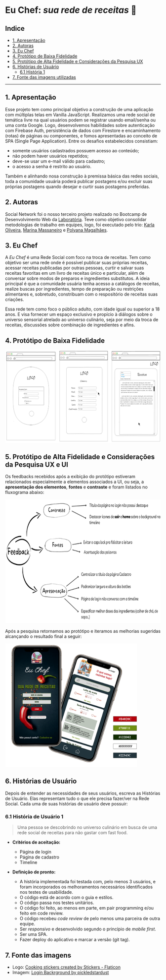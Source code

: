 # **Eu Chef:** _sua rede de receitas_ 🥘

## **Indice**
- [1. Apresentação](#1-apresentação)
- [2. Autoras](#2-autoras)
- [3. Eu Chef](#3-eu-chef)
- [4. Protótipo de Baixa Fidelidade](#4-protótipo-de-baixa-fidelidade)
- [5. Protótipo de Alta Fidelidade e Considerações da Pesquisa UX](#5-protótipo-de-alta-fidelidade-e-considerações-da-pesquisa-ux)
- [6. Histórias de Usuário](#6-histórias-de-usuário)
  - [6.1 História 1](#61-história-1)
- [7. Fonte das imagens utilizadas](#7-fonte-das-imagens-utilizadas)

***

## **1. Apresentação**

Esse projeto tem como principal objetivo a construção de uma aplicação com múltiplas telas em Vanilla JavaScript. Realizamos uma rede social de temática livre na qual usuários podem se registrar usando email/senha ou uma conta Google. Logo, desenvolvemos habilidades sobre autenticação com Firebase Auth, persistência de dados com Firestore e encaminhamento (rotas) de páginas ou componentes, e fomos apresentadas ao conceito de SPA (Single Page Application). Entre os desafios estabelecidos consistiam:

- somente usuários cadastrados possuem acesso ao conteúdo; 
- não podem haver usuários repetidos; 
- deve-se usar um e-mail válido para cadastro;
- o acesso a senha é restrito ao usuário. 

Também e alinhando nosa construção à premissa básica das redes sociais, toda a comunidade usuária poderá publicar postagens e/ou excluir suas próprias postagens quando desejar e curtir suas postagens preferidas.

## **2. Autoras**

Social Network foi o nosso terceiro projeto realizado no Bootcamp de Desenvolvimento Web da [Laboratória](https://hub.laboratoria.la/br). Teve como objetivo consolidar metodologias de trabalho em equipes, logo, foi executado pelo trio: [Karla Oliveira](https://github.com/kabianca), [Marina Massaneiro](https://github.com/marinamassaneiro) e [Polyana Magalhães](https://github.com/polyanagm).

## **3. Eu Chef** 

A _Eu Chef_ é uma Rede Social com foco na troca de receitas. Tem como objetivo ser uma rede
onde é possível publicar suas próprias receitas, acessar receitas publicadas por 
outras pessoas, curtir e salvar suas receitas favoritas em um livro de receitas único e 
particular, além de conversar sobre modos de preparos e ingredientes substitutos. A ideia 
principal é que a comunidade usuária tenha acesso a catálogos de receitas, realize buscas por 
ingredientes, tempo de preparação ou restrições alimentares e, sobretudo, constribuam com o 
respositório de receitas suas criações.

Essa rede tem como foco o público adulto, com idade igual ou superior a 18 anos. E visa fornecer um espaço exclusivo e propício à diálogos sobre o universo sensorial atrelado ao universo culinário, seja por meio da troca de receitas, discussões sobre combinação de ingredientes e afins. 

## **4. Protótipo de Baixa Fidelidade**

<img src="https://github.com/kabianca/social-network/blob/main/readme-prototipo-baixa-fidelidade-mobile.png" alt="Protótipo de Baixa Fidelidade" style="height: 300px;"/>

## **5. Protótipo de Alta Fidelidade e Considerações da Pesquisa UX e UI**

Os feedbacks recebidos após a exibição do protótipo estiveram relacionados especialmente a elementos associados a UI, ou seja, a **apresentação dos elementos**, **fontes** e **contraste** e foram listados no fluxograma abaixo:

<img src="https://github.com/kabianca/social-network/blob/main/readme-feedbacks-ux.png" alt="Organograma com as Melhorias Sugeridas" style="height: 400px;"/>

Após a pesquisa retornamos ao protótipo e iteramos as melhorias sugeridas alcançando o resultado final a seguir:

<img src="https://github.com/kabianca/social-network/blob/main/readme-prototipo-alta-fidelidade-mobile1.png" alt="Protótipo de Alta Fidelidade" style="height: 400px;"/>

## **6. Histórias de Usuário**

Depois de entender as necessidades de seus usuários, escreva as Histórias de
Usuário. Elas representam tudo o que ele precisa fazer/ver na Rede Social. Cada
uma de suas histórias de usuário deve possuir:

### **6.1 História de Usuário 1**

> Uma pessoa se descobrindo no universo culinário em busca de uma rede social de receitas para não gastar com fast food.

* **Critérios de aceitação:**
  * Página de login
  * Página de cadastro
  * Timeline

* **Definição de pronto:**
  * A história implementada foi testada com, pelo menos 3 usuários, e foram incorporados os melhoramentos necessários identificados nos testes de usabilidade.
  * O código está de acordo com o guia e estilos.
  * O código passa nos testes unitários.
  * O código foi feito, ao menos em parte, em pair programming e/ou feito em code review.
  * O código recebeu  _code review_ de pelo menos uma parceira de outra equipe.
  * Ser _responsivo_ e desenvolvido segundo o princípio de _mobile first_.
  * Ser uma SPA.
  * Fazer deploy do aplicativo e marcar a versão (git tag).

## **7. Fonte das imagens**

- Logo: [Cooking stickers created by Stickers - Flaticon](https://www.flaticon.com/free-stickers/cooking)
- Imagem: [Login Backrground by pickledstardust](https://unsplash.com/photos/4xc6i5BKPWs)
